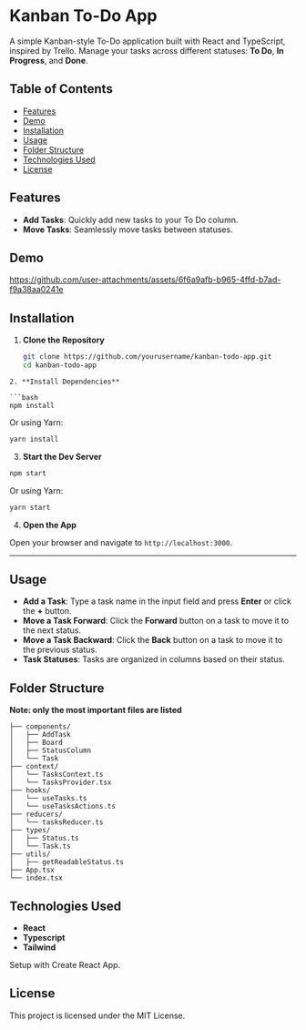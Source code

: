 # Kanban To-Do App

A simple Kanban-style To-Do application built with React and TypeScript, inspired by Trello. Manage your tasks across different statuses: **To Do**, **In Progress**, and **Done**.

## Table of Contents

- [Features](#features)
- [Demo](#demo)
- [Installation](#installation)
- [Usage](#usage)
- [Folder Structure](#folder-structure)
- [Technologies Used](#technologies-used)
- [License](#license)

## Features

- **Add Tasks**: Quickly add new tasks to your To Do column.
- **Move Tasks**: Seamlessly move tasks between statuses.

## Demo

<!-- Insert screenshots or a link to a live demo if available -->
https://github.com/user-attachments/assets/6f6a9afb-b965-4ffd-b7ad-f9a38aa0241e



## Installation

1. **Clone the Repository**

   ```bash
   git clone https://github.com/yourusername/kanban-todo-app.git
   cd kanban-todo-app
  ```
2. **Install Dependencies**

  ```bash
  npm install
  ```

  Or using Yarn:
  ```bash
  yarn install
  ```
3. **Start the Dev Server**

  ```bash
  npm start
  ```

  Or using Yarn:
  ```bash
  yarn start
  ```
4. **Open the App**

Open your browser and navigate to `http://localhost:3000`.

---

## Usage

- **Add a Task**: Type a task name in the input field and press **Enter** or click the **+** button.
- **Move a Task Forward**: Click the **Forward** button on a task to move it to the next status.
- **Move a Task Backward**: Click the **Back** button on a task to move it to the previous status.
- **Task Statuses**: Tasks are organized in columns based on their status.

## Folder Structure

**Note: only the most important files are listed**

```src/
├── components/
│   ├── AddTask
│   ├── Board
│   ├── StatusColumn
│   └── Task
├── context/
│   └── TasksContext.ts
│   └── TasksProvider.tsx
├── hooks/
│   └── useTasks.ts
│   └── useTasksActions.ts
├── reducers/
│   └── tasksReducer.ts
├── types/
│   ├── Status.ts
│   └── Task.ts
├── utils/
│   ├── getReadableStatus.ts
├── App.tsx
└── index.tsx
```

## Technologies Used

- **React**
- **Typescript**
- **Tailwind**

Setup with Create React App.

## License

This project is licensed under the MIT License.
